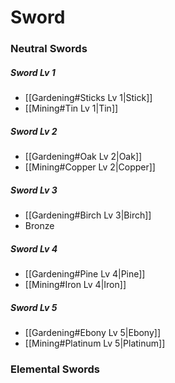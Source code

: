# Sword

### Neutral Swords

##### Sword Lv 1
- [[Gardening#Sticks Lv 1|Stick]]
- [[Mining#Tin Lv 1|Tin]]

##### Sword Lv 2
- [[Gardening#Oak Lv 2|Oak]]
- [[Mining#Copper Lv 2|Copper]]

##### Sword Lv 3
- [[Gardening#Birch Lv 3|Birch]]
- Bronze

##### Sword Lv 4
- [[Gardening#Pine Lv 4|Pine]]
- [[Mining#Iron Lv 4|Iron]]

##### Sword Lv 5
- [[Gardening#Ebony Lv 5|Ebony]]
- [[Mining#Platinum Lv 5|Platinum]]


### Elemental Swords
